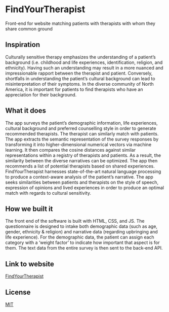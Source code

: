 # FindYourTherapist
Front-end for website matching patients with therapists with whom they share common ground

## Inspiration
Culturally sensitive therapy emphasizes the understanding of a patient’s background (i.e. childhood and life experiences, identification, religion, and ethnicity). Having such an understanding may result in a more nuanced and impressionable rapport between the therapist and patient. Conversely, shortfalls in understanding the patient’s cultural background can lead to misinterpretation of their symptoms. In the diverse community of North America, it is important for patients to find therapists who have an appreciation for their background.

## What it does
The app surveys the patient’s demographic information, life experiences, cultural background and preferred counselling style in order to generate recommended therapists. The therapist can similarly match with patients. The app extracts the semantic representation of the survey responses by transforming it into higher-dimensional numerical vectors via machine learning. It then compares the cosine distances against similar representations within a registry of therapists and patients. As a result, the similarity between the diverse narratives can be optimized. The app then recommends a list of potential therapists based on shared experiences.
FindYourTherapist harnesses state-of-the-art natural language processing to produce a context-aware analysis of the patient’s narrative. The app seeks similarities between patients and therapists on the style of speech, expression of opinions and lived experiences in order to produce an optimal match with regards to cultural sensitivity.

## How we built it
The front end of the software is built with HTML, CSS, and JS. The questionnaire is designed to intake both demographic data (such as age, gender, ethnicity & religion) and narrative data (regarding upbringing and life experience). For the demographic data, the patient can assign each category with a ‘weight factor’ to indicate how important that aspect is for them. The text data from the entire survey is then sent to the back-end API.

## Link to website
[FindYourTherapist](http://www.findyourtherapist.me/)

## License
[MIT](https://choosealicense.com/licenses/mit/)
